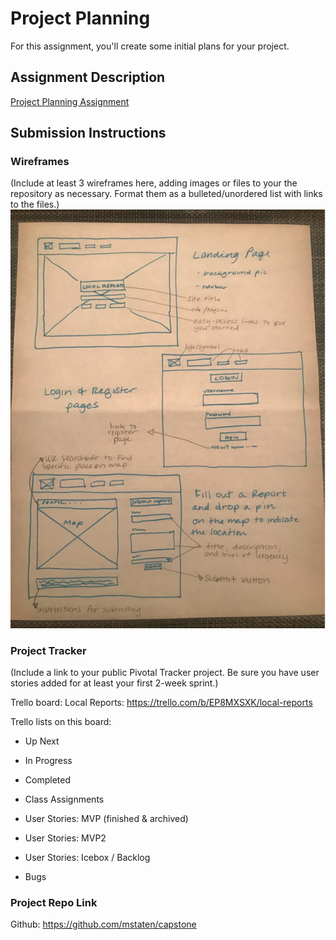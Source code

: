 # Project Planning
For this assignment, you'll create some initial plans for your project.

## Assignment Description
[Project Planning Assignment](https://education.launchcode.org/liftoff/assignments/planning/)

## Submission Instructions

### Wireframes

(Include at least 3 wireframes here, adding images or files to your the repository as necessary. Format them as a bulleted/unordered list with links to the files.)
![Image of wireframes](https://github.com/mstaten/liftoff-assignments/blob/master/P3-Project_Planning/wireframes.png)

### Project Tracker

(Include a link to your public Pivotal Tracker project. Be sure you have user stories added for at least your first 2-week sprint.)

Trello board: Local Reports: https://trello.com/b/EP8MXSXK/local-reports

Trello lists on this board: 
- Up Next
- In Progress
- Completed

- Class Assignments
- User Stories: MVP (finished & archived)
- User Stories: MVP2
- User Stories: Icebox / Backlog
- Bugs

### Project Repo Link

Github: https://github.com/mstaten/capstone
